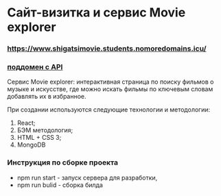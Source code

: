 # Сайт-визитка и сервис Movie explorer

### https://www.shigatsimovie.students.nomoredomains.icu/
### [поддомен с API](api.shigatsimovie.students.nomoredomains.icu/ "ссылка на поддомен с API")

Сервис Movie explorer: интерактивная страница по поиску фильмов о музыке и искусстве, где можно искать фильмы по ключевым словам добавлять их в избранное.

При создании используются следующие технологии и методологии:
1. React;
2. БЭМ методология;
3. HTML + CSS 3;
4. MongoDB

### Инструкция по сборке проекта

- npm run start - запуск сервера для разработки,
- npm run bulid - сборка билда
